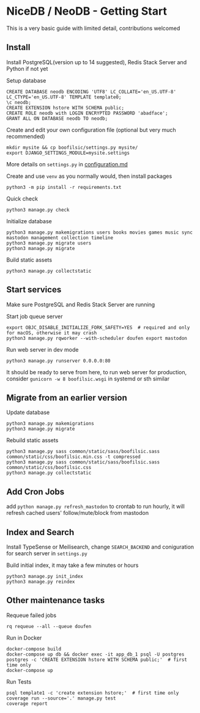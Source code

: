 NiceDB / NeoDB - Getting Start
==============================
This is a very basic guide with limited detail, contributions welcomed

Install
-------
Install PostgreSQL(version up to 14 suggested), Redis Stack Server and Python if not yet

Setup database
```
CREATE DATABASE neodb ENCODING 'UTF8' LC_COLLATE='en_US.UTF-8' LC_CTYPE='en_US.UTF-8' TEMPLATE template0;
\c neodb;
CREATE EXTENSION hstore WITH SCHEMA public;
CREATE ROLE neodb with LOGIN ENCRYPTED PASSWORD 'abadface';
GRANT ALL ON DATABASE neodb TO neodb;
```

Create and edit your own configuration file (optional but very much recommended)
```
mkdir mysite && cp boofilsic/settings.py mysite/
export DJANGO_SETTINGS_MODULE=mysite.settings
```
More details on `settings.py` in [configuration.md](configuration.md)

Create and use `venv` as you normally would, then install packages 
```
python3 -m pip install -r requirements.txt
```

Quick check
```
python3 manage.py check
```

Initialize database
```
python3 manage.py makemigrations users books movies games music sync mastodon management collection timeline
python3 manage.py migrate users
python3 manage.py migrate
```

Build static assets
```
python3 manage.py collectstatic
```


Start services
--------------
Make sure PostgreSQL and Redis Stack Server are running

Start job queue server
```
export OBJC_DISABLE_INITIALIZE_FORK_SAFETY=YES  # required and only for macOS, otherwise it may crash
python3 manage.py rqworker --with-scheduler doufen export mastodon
```

Run web server in dev mode
```
python3 manage.py runserver 0.0.0.0:80
```

It should be ready to serve from here, to run web server for production, consider `gunicorn -w 8 boofilsic.wsgi` in systemd or sth similar


Migrate from an earlier version
-------------------------------
Update database
```
python3 manage.py makemigrations
python3 manage.py migrate
```

Rebuild static assets
```
python3 manage.py sass common/static/sass/boofilsic.sass common/static/css/boofilsic.min.css -t compressed
python3 manage.py sass common/static/sass/boofilsic.sass common/static/css/boofilsic.css
python3 manage.py collectstatic
```

Add Cron Jobs
-------------
add `python manage.py refresh_mastodon` to crontab to run hourly, it will refresh cached users' follow/mute/block from mastodon

Index and Search
----------------
Install TypeSense or Meilisearch, change `SEARCH_BACKEND` and coniguration for search server in `settings.py`

Build initial index, it may take a few minutes or hours
```
python3 manage.py init_index
python3 manage.py reindex
```

Other maintenance tasks
-----------------------
Requeue failed jobs
```
rq requeue --all --queue doufen
```

Run in Docker
```
docker-compose build
docker-compose up db && docker exec -it app_db_1 psql -U postgres postgres -c 'CREATE EXTENSION hstore WITH SCHEMA public;'  # first time only
docker-compose up
```

Run Tests
```
psql template1 -c 'create extension hstore;'  # first time only
coverage run --source='.' manage.py test
coverage report
```

